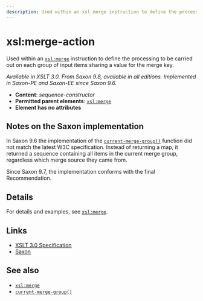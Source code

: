 ```yaml
---
description: Used within an xsl merge instruction to define the processing to be carried out on each group of input items sharing a value for the merge key
---
```


# xsl:merge-action

Used within an [`xsl:merge`](xsl-merge.md) instruction to define the processing to be carried out on each group of input items sharing a value for the merge key.

_Available in XSLT 3.0. From Saxon 9.8, available in all editions. Implemented in Saxon-PE and Saxon-EE since Saxon 9.6._

- **Content**: _sequence-constructor_
- **Permitted parent elements**: [`xsl:merge`](xsl-merge.md)
- **Element has no attributes**

## Notes on the Saxon implementation

In Saxon 9.6 the implementation of the [`current-merge-group()`](../xpath/fn-current-merge-group.md) function did not match the latest W3C specification. Instead of returning a map, it returned a sequence containing all items in the current merge group, regardless which merge source they came from.

Since Saxon 9.7, the implementation conforms with the final Recommendation.

## Details

For details and examples, see [`xsl:merge`](xsl-merge.md).

## Links

- [XSLT 3.0 Specification](http://www.w3.org/TR/xslt-30/#element-merge-action)
- [Saxon](https://www.saxonica.com/html/documentation/xsl-elements/merge-action.html)

## See also

- [`xsl:merge`](xsl-merge.md)
- [`current-merge-group()`](../xpath/fn-current-merge-group.md)
